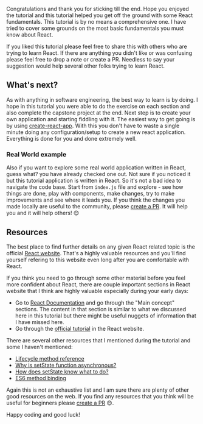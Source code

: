 Congratulations and thank you for sticking till the end. Hope you enjoyed the tutorial and this tutorial helped you get off the ground with some React fundamentals.
This tutorial is by no means a comprehensive one. I have tried to cover some grounds on the most basic fundamentals you must know about React.

If you liked this tutorial please feel free to share this with others who are trying to learn React. If there are anything you didn't like or was confusing please feel free to drop a note or create a PR. Needless to say your suggestion would help several other folks trying to learn React.

## What's next?

As with anything in software engineering, the best way to learn is by doing. I hope in this tutorial you were able to do the exercise on each section and also complete the capstone project at the end. Next step is to create your own application and starting fiddling with it. The easiest way to get going is by using [create-react-app](https://github.com/facebook/create-react-app). With this you don't have to waste a single minute doing any configuration/setup to create a new react application. Everything is done for you and done extremely well.

### Real World example
Also if you want to explore some real world application written in React, guess what? you have already checked one out. Not sure if you noticed it but this tutorial application is written in React. So it's not a bad idea to navigate the code base. Start from `index.js` file and explore - see how things are done, play with components, make changes, try to make improvements and see where it leads you. If you think the changes you made locally are useful to the community, please [create a PR](https://github.com/tyroprogrammer/learn-react-app). It will help you and it will help others! 😊

## Resources

The best place to find further details on any given React related topic is the official [React website](https://reactjs.org/). That's a highly valuable resources and you'll find yourself refering to this website even long after you are comfortable with React.

If you think you need to go through some other material before you feel more confident about React, there are couple important sections in React website that I think are highly valuable especially during your early days:

- Go to [React Documentation](https://reactjs.org/docs/hello-world.html) and go through the "Main concept" sections. The content in that section is similar to what we discussed here in this tutorial but there might be useful nuggets of information that I have missed here.
- Go through the [official tutorial](https://reactjs.org/tutorial/tutorial.html) in the React website.

There are several other resources that I mentioned during the tutorial and some I haven't mentioned:

- [Lifecycle method reference](https://reactjs.org/docs/react-component.html#commonly-used-lifecycle-methods)
- [Why is setState function asynchronous?](https://github.com/facebook/react/issues/11527#issuecomment-360199710)
- [How does setState know what to do?](https://overreacted.io/how-does-setstate-know-what-to-do/)
- [ES6 method binding](https://cmichel.io/es6-class-methods-differences/)

Again this is not an exhaustive list and I am sure there are plenty of other good resources on the web. If you find any resources that you think will be useful for beginners please [create a PR](https://github.com/tyroprogrammer/learn-react-app) 😊.

Happy coding and good luck!
